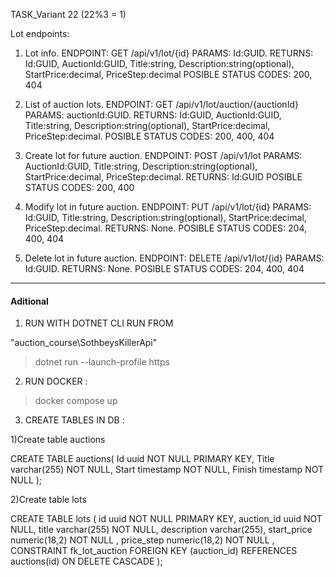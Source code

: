 TASK_Variant 22 (22%3 = 1)

Lot endpoints:

1) Lot info. 
ENDPOINT: GET /api/v1/lot/{id}
PARAMS: Id:GUID.
RETURNS: Id:GUID, AuctionId:GUID, Title:string, Description:string(optional), StartPrice:decimal, PriceStep:decimal
POSIBLE STATUS CODES: 200, 404

2) List of auction lots. 
ENDPOINT: GET /api/v1/lot/auction/{auctionId}
PARAMS: auctionId:GUID.
RETURNS: Id:GUID, AuctionId:GUID, Title:string, Description:string(optional), StartPrice:decimal, PriceStep:decimal.
POSIBLE STATUS CODES: 200, 400, 404

3) Create lot for future auction. 
ENDPOINT: POST /api/v1/lot
PARAMS: AuctionId:GUID, Title:string, Description:string(optional), StartPrice:decimal, PriceStep:decimal.
RETURNS: Id:GUID
POSIBLE STATUS CODES: 200, 400

4) Modify lot in future auction. 
ENDPOINT: PUT /api/v1/lot/{id}
PARAMS: Id:GUID, Title:string, Description:string(optional), StartPrice:decimal, PriceStep:decimal.
RETURNS: None.
POSIBLE STATUS CODES: 204, 400, 404

5) Delete lot in future auction. 
ENDPOINT: DELETE /api/v1/lot/{id}
PARAMS: Id:GUID.
RETURNS: None.
POSIBLE STATUS CODES: 204, 400, 404

___
<h4>Aditional</h4>

1. RUN WITH DOTNET CLI RUN FROM

"auction_course\SothbeysKillerApi"

>dotnet run --launch-profile https


2. RUN DOCKER :

>docker compose up 

3. CREATE TABLES IN DB : 

1)Create table auctions

CREATE TABLE auctions(
    Id uuid NOT NULL PRIMARY KEY,
    Title varchar(255) NOT NULL,
    Start timestamp NOT NULL,
    Finish timestamp NOT NULL
);

2)Create table lots 

CREATE TABLE lots (
    id uuid NOT NULL PRIMARY KEY,
    auction_id uuid NOT NULL,
    title varchar(255) NOT NULL,
    description varchar(255),
    start_price numeric(18,2) NOT NULL ,
    price_step numeric(18,2) NOT NULL ,
    CONSTRAINT fk_lot_auction FOREIGN KEY (auction_id) 
        REFERENCES auctions(id) ON DELETE CASCADE
);
